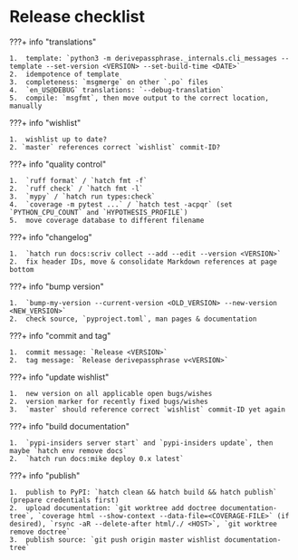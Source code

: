 Release checklist
=================

???+ info "translations"

    1.  template: `python3 -m derivepassphrase._internals.cli_messages --template --set-version <VERSION> --set-build-time <DATE>`
    2.  idempotence of template
    3.  completeness: `msgmerge` on other `.po` files
    4.  `en_US@DEBUG` translations: `--debug-translation`
    5.  compile: `msgfmt`, then move output to the correct location, manually

???+ info "wishlist"

    1.  wishlist up to date?
    2. `master` references correct `wishlist` commit-ID?

???+ info "quality control"

    1.  `ruff format` / `hatch fmt -f`
    2.  `ruff check` / `hatch fmt -l`
    3.  `mypy` / `hatch run types:check`
    4.  `coverage -m pytest ...` / `hatch test -acpqr` (set `PYTHON_CPU_COUNT` and `HYPOTHESIS_PROFILE`)
    5.  move coverage database to different filename

???+ info "changelog"

    1.  `hatch run docs:scriv collect --add --edit --version <VERSION>`
    2.  fix header IDs, move & consolidate Markdown references at page bottom

???+ info "bump version"

    1.  `bump-my-version --current-version <OLD_VERSION> --new-version <NEW_VERSION>`
    2.  check source, `pyproject.toml`, man pages & documentation

???+ info "commit and tag"

    1.  commit message: `Release <VERSION>`
    2.  tag message: `Release derivepassphrase v<VERSION>`

???+ info "update wishlist"

    1.  new version on all applicable open bugs/wishes
    2.  version marker for recently fixed bugs/wishes
    3.  `master` should reference correct `wishlist` commit-ID yet again

???+ info "build documentation"

    1.  `pypi-insiders server start` and `pypi-insiders update`, then maybe `hatch env remove docs`
    2.  `hatch run docs:mike deploy 0.x latest`

???+ info "publish"

    1.  publish to PyPI: `hatch clean && hatch build && hatch publish` (prepare credentials first)
    2.  upload documentation: `git worktree add doctree documentation-tree`, `coverage html --show-context --data-file=<COVERAGE-FILE>` (if desired), `rsync -aR --delete-after html/./ <HOST>`, `git worktree remove doctree`
    3.  publish source: `git push origin master wishlist documentation-tree`

